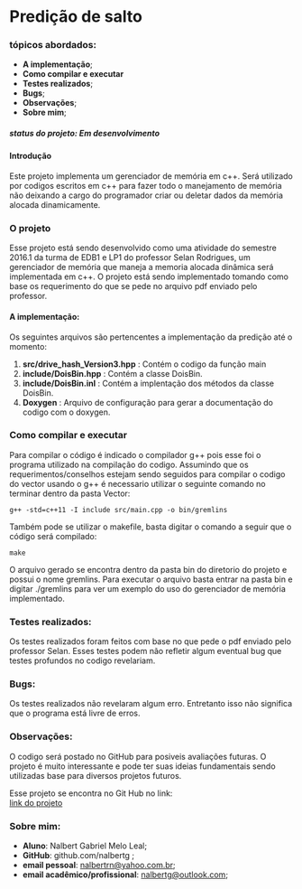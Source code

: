 # Predição de salto

### tópicos abordados:  
  
- **A implementação**;
- **Como compilar e executar**
- **Testes realizados**;
- **Bugs**;
- **Observações**;
- **Sobre mim**;

##### status do projeto: **Em desenvolvimento**  
    
#### Introdução  
  Este projeto implementa um gerenciador de memória em c++. Será utilizado por codigos escritos em c++ para fazer todo o manejamento de memória não deixando a cargo do programador criar ou deletar dados da memória alocada dinamicamente.

### O projeto
Esse projeto está sendo desenvolvido como uma atividade do semestre 2016.1 da turma de EDB1 e LP1 do professor Selan Rodrigues, um gerenciador de memória que maneja a memoria alocada dinâmica será implementada em c++. O projeto está sendo implementado tomando como base os requerimento do que se pede no arquivo pdf enviado pelo professor.
   
#### A implementação:  
  
  Os seguintes arquivos são pertencentes a implementação da predição até o momento:
  
  1) **src/drive_hash_Version3.hpp** : Contém o codigo da função main
  2) **include/DoisBin.hpp** :  Contém a classe DoisBin.
  3) **include/DoisBin.inl** : Contém a implentação dos métodos da classe DoisBin.
  4) **Doxygen** :  Arquivo de configuração para gerar a documentação do codigo com o doxygen.
  
### Como compilar e executar
  Para compilar o código é indicado o compilador g++ pois esse foi o programa utilizado na compilação do codigo. Assumindo que os requerimentos/conselhos estejam sendo seguidos para compilar o codigo do vector usando o g++ é necessario utilizar o seguinte comando no terminar dentro da pasta Vector:
  
    g++ -std=c++11 -I include src/main.cpp -o bin/gremlins
  
  Também pode se utilizar o makefile, basta digitar o comando a seguir que o código será compilado:
  
    make
  
  O arquivo gerado se encontra dentro da pasta bin do diretorio do projeto e possui o nome gremlins. Para executar o arquivo basta entrar na pasta bin e digitar ./gremlins para ver um exemplo do uso do gerenciador de memória implementado.  

### Testes realizados:
  
  Os testes realizados foram feitos com base no que pede o pdf enviado pelo professor Selan. Esses testes podem não refletir algum eventual bug que testes profundos no codigo revelariam.
    
### Bugs:
  
  Os testes realizados não revelaram algum erro. Entretanto isso não significa que o programa está livre de erros.

### Observações:

  O codigo será postado no GitHub para posiveis avaliações futuras. O projeto é muito interessante e pode ter suas ideias fundamentais sendo utilizadas base para diversos projetos futuros.

  Esse projeto se encontra no Git Hub no link:  
   [link do projeto](https://github.com/nalbertg/projeto-GREMLINS)


### Sobre mim:
    
- **Aluno**: Nalbert Gabriel Melo Leal;  
- **GitHub**: github.com/nalbertg ;  
- **email pessoal**: nalbertrn@yahoo.com.br;  
- **email acadêmico/profissional**: nalbertg@outlook.com;  
  
